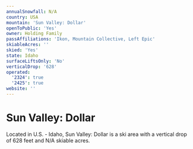 ```yaml
---
annualSnowfall: N/A
country: USA
mountain: 'Sun Valley: Dollar'
openToPublic: 'Yes'
owner: Holding Family
passAffiliations: 'Ikon, Mountain Collective, Left Epic'
skiableAcres: ''
skied: 'Yes'
state: Idaho
surfaceLiftsOnly: 'No'
verticalDrop: '628'
operated:
  '2324': true
  '2425': true
website: ''
---
```



# Sun Valley: Dollar

Located in U.S. - Idaho, Sun Valley: Dollar is a ski area with a vertical drop of 628 feet and N/A skiable acres.
